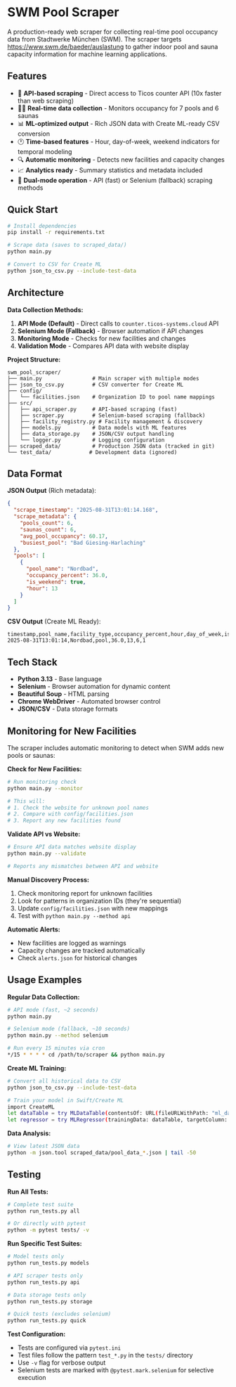# SWM Pool Scraper

A production-ready web scraper for collecting real-time pool occupancy data from Stadtwerke München (SWM). The scraper targets https://www.swm.de/baeder/auslastung to gather indoor pool and sauna capacity information for machine learning applications.

## Features

- 🚀 **API-based scraping** - Direct access to Ticos counter API (10x faster than web scraping)
- 🏊‍♂️ **Real-time data collection** - Monitors occupancy for 7 pools and 6 saunas
- 📊 **ML-optimized output** - Rich JSON data with Create ML-ready CSV conversion
- 🕐 **Time-based features** - Hour, day-of-week, weekend indicators for temporal modeling  
- 🔍 **Automatic monitoring** - Detects new facilities and capacity changes
- 📈 **Analytics ready** - Summary statistics and metadata included
- 🔄 **Dual-mode operation** - API (fast) or Selenium (fallback) scraping methods

## Quick Start

```bash
# Install dependencies
pip install -r requirements.txt

# Scrape data (saves to scraped_data/)
python main.py

# Convert to CSV for Create ML
python json_to_csv.py --include-test-data
```

## Architecture

**Data Collection Methods:**
1. **API Mode (Default)** - Direct calls to `counter.ticos-systems.cloud` API
2. **Selenium Mode (Fallback)** - Browser automation if API changes
3. **Monitoring Mode** - Checks for new facilities and changes
4. **Validation Mode** - Compares API data with website display

**Project Structure:**
```
swm_pool_scraper/
├── main.py                # Main scraper with multiple modes
├── json_to_csv.py         # CSV converter for Create ML
├── config/
│   └── facilities.json    # Organization ID to pool name mappings
├── src/
│   ├── api_scraper.py     # API-based scraping (fast)
│   ├── scraper.py         # Selenium-based scraping (fallback)
│   ├── facility_registry.py # Facility management & discovery
│   ├── models.py          # Data models with ML features
│   ├── data_storage.py    # JSON/CSV output handling
│   └── logger.py          # Logging configuration
├── scraped_data/          # Production JSON data (tracked in git)
└── test_data/            # Development data (ignored)
```

## Data Format

**JSON Output** (Rich metadata):
```json
{
  "scrape_timestamp": "2025-08-31T13:01:14.168",
  "scrape_metadata": {
    "pools_count": 6,
    "saunas_count": 6,
    "avg_pool_occupancy": 60.17,
    "busiest_pool": "Bad Giesing-Harlaching"
  },
  "pools": [
    {
      "pool_name": "Nordbad",
      "occupancy_percent": 36.0,
      "is_weekend": true,
      "hour": 13
    }
  ]
}
```

**CSV Output** (Create ML Ready):

```csv
timestamp,pool_name,facility_type,occupancy_percent,hour,day_of_week,is_weekend
2025-08-31T13:01:14,Nordbad,pool,36.0,13,6,1
```

## Tech Stack

- **Python 3.13** - Base language
- **Selenium** - Browser automation for dynamic content
- **Beautiful Soup** - HTML parsing
- **Chrome WebDriver** - Automated browser control
- **JSON/CSV** - Data storage formats

## Monitoring for New Facilities

The scraper includes automatic monitoring to detect when SWM adds new pools or saunas:

**Check for New Facilities:**
```bash
# Run monitoring check
python main.py --monitor

# This will:
# 1. Check the website for unknown pool names
# 2. Compare with config/facilities.json
# 3. Report any new facilities found
```

**Validate API vs Website:**
```bash
# Ensure API data matches website display
python main.py --validate

# Reports any mismatches between API and website
```

**Manual Discovery Process:**
1. Check monitoring report for unknown facilities
2. Look for patterns in organization IDs (they're sequential)
3. Update `config/facilities.json` with new mappings
4. Test with `python main.py --method api`

**Automatic Alerts:**
- New facilities are logged as warnings
- Capacity changes are tracked automatically
- Check `alerts.json` for historical changes

## Usage Examples

**Regular Data Collection:**
```bash
# API mode (fast, ~2 seconds)
python main.py

# Selenium mode (fallback, ~10 seconds)
python main.py --method selenium

# Run every 15 minutes via cron
*/15 * * * * cd /path/to/scraper && python main.py
```

**Create ML Training:**
```bash
# Convert all historical data to CSV
python json_to_csv.py --include-test-data

# Train your model in Swift/Create ML
import CreateML
let dataTable = try MLDataTable(contentsOf: URL(fileURLWithPath: "ml_data.csv"))
let regressor = try MLRegressor(trainingData: dataTable, targetColumn: "occupancy_percent")
```

**Data Analysis:**
```bash
# View latest JSON data
python -m json.tool scraped_data/pool_data_*.json | tail -50
```

## Testing

**Run All Tests:**
```bash
# Complete test suite
python run_tests.py all

# Or directly with pytest
python -m pytest tests/ -v
```

**Run Specific Test Suites:**
```bash
# Model tests only
python run_tests.py models

# API scraper tests only
python run_tests.py api

# Data storage tests only
python run_tests.py storage

# Quick tests (excludes selenium)
python run_tests.py quick
```

**Test Configuration:**
- Tests are configured via `pytest.ini`
- Test files follow the pattern `test_*.py` in the `tests/` directory
- Use `-v` flag for verbose output
- Selenium tests are marked with `@pytest.mark.selenium` for selective execution
